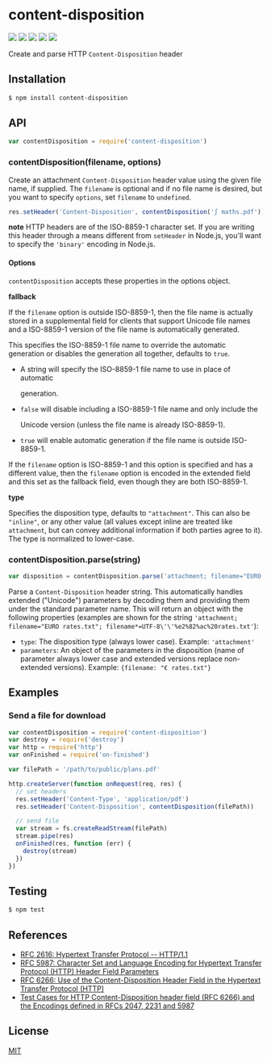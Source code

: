 # content-disposition

[![](https://img.shields.io/npm/v/content-disposition.svg?style=flat)](https://npmjs.org/package/content-disposition) [![](https://img.shields.io/npm/dm/content-disposition.svg?style=flat)](https://npmjs.org/package/content-disposition) [![](https://img.shields.io/node/v/content-disposition.svg?style=flat)](http://nodejs.org/download/) [![](https://img.shields.io/travis/jshttp/content-disposition.svg?style=flat)](https://travis-ci.org/jshttp/content-disposition) [![](https://img.shields.io/coveralls/jshttp/content-disposition.svg?style=flat)](https://coveralls.io/r/jshttp/content-disposition?branch=master)

Create and parse HTTP `Content-Disposition` header

## Installation

```bash
$ npm install content-disposition
```

## API

```javascript
var contentDisposition = require('content-disposition')
```

### contentDisposition\(filename, options\)

Create an attachment `Content-Disposition` header value using the given file name, if supplied. The `filename` is optional and if no file name is desired, but you want to specify `options`, set `filename` to `undefined`.

```javascript
res.setHeader('Content-Disposition', contentDisposition('∫ maths.pdf'))
```

**note** HTTP headers are of the ISO-8859-1 character set. If you are writing this header through a means different from `setHeader` in Node.js, you'll want to specify the `'binary'` encoding in Node.js.

#### Options

`contentDisposition` accepts these properties in the options object.

**fallback**

If the `filename` option is outside ISO-8859-1, then the file name is actually stored in a supplemental field for clients that support Unicode file names and a ISO-8859-1 version of the file name is automatically generated.

This specifies the ISO-8859-1 file name to override the automatic generation or disables the generation all together, defaults to `true`.

* A string will specify the ISO-8859-1 file name to use in place of automatic

  generation.

* `false` will disable including a ISO-8859-1 file name and only include the

  Unicode version \(unless the file name is already ISO-8859-1\).

* `true` will enable automatic generation if the file name is outside ISO-8859-1.

If the `filename` option is ISO-8859-1 and this option is specified and has a different value, then the `filename` option is encoded in the extended field and this set as the fallback field, even though they are both ISO-8859-1.

**type**

Specifies the disposition type, defaults to `"attachment"`. This can also be `"inline"`, or any other value \(all values except inline are treated like `attachment`, but can convey additional information if both parties agree to it\). The type is normalized to lower-case.

### contentDisposition.parse\(string\)

```javascript
var disposition = contentDisposition.parse('attachment; filename="EURO rates.txt"; filename*=UTF-8\'\'%e2%82%ac%20rates.txt');
```

Parse a `Content-Disposition` header string. This automatically handles extended \("Unicode"\) parameters by decoding them and providing them under the standard parameter name. This will return an object with the following properties \(examples are shown for the string `'attachment; filename="EURO rates.txt"; filename*=UTF-8\'\'%e2%82%ac%20rates.txt'`\):

* `type`: The disposition type \(always lower case\). Example: `'attachment'`
* `parameters`: An object of the parameters in the disposition \(name of parameter always lower case and extended versions replace non-extended versions\). Example: `{filename: "€ rates.txt"}`

## Examples

### Send a file for download

```javascript
var contentDisposition = require('content-disposition')
var destroy = require('destroy')
var http = require('http')
var onFinished = require('on-finished')

var filePath = '/path/to/public/plans.pdf'

http.createServer(function onRequest(req, res) {
  // set headers
  res.setHeader('Content-Type', 'application/pdf')
  res.setHeader('Content-Disposition', contentDisposition(filePath))

  // send file
  var stream = fs.createReadStream(filePath)
  stream.pipe(res)
  onFinished(res, function (err) {
    destroy(stream)
  })
})
```

## Testing

```bash
$ npm test
```

## References

* [RFC 2616: Hypertext Transfer Protocol -- HTTP/1.1](https://tools.ietf.org/html/rfc2616)
* [RFC 5987: Character Set and Language Encoding for Hypertext Transfer Protocol \(HTTP\) Header Field Parameters](https://tools.ietf.org/html/rfc5987)
* [RFC 6266: Use of the Content-Disposition Header Field in the Hypertext Transfer Protocol \(HTTP\)](https://tools.ietf.org/html/rfc6266)
* [Test Cases for HTTP Content-Disposition header field \(RFC 6266\) and the Encodings defined in RFCs 2047, 2231 and 5987](http://greenbytes.de/tech/tc2231/)

## License

[MIT](https://github.com/ericliang12345/my-study/tree/61bcf23525950856ab2027fa9d23e30c458d927a/NodeJs_Express_hello/node_modules/express/node_modules/content-disposition/LICENSE/README.md)

